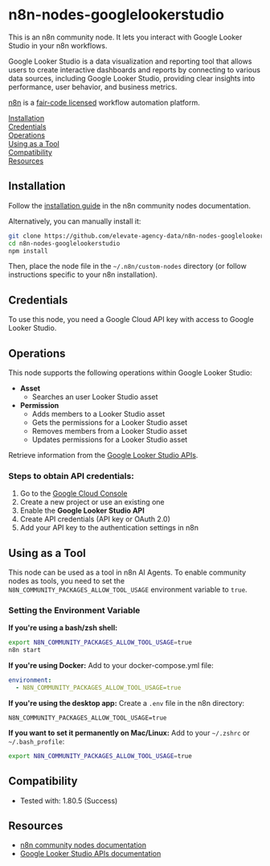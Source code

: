 # n8n-nodes-googlelookerstudio  

This is an n8n community node. It lets you interact with Google Looker Studio in your n8n workflows.  

Google Looker Studio is a data visualization and reporting tool that allows users to create interactive dashboards and reports by connecting to various data sources, including Google Looker Studio, providing clear insights into performance, user behavior, and business metrics.

[n8n](https://n8n.io/) is a [fair-code licensed](https://docs.n8n.io/reference/license/) workflow automation platform.  

[Installation](#installation)  
[Credentials](#credentials)    
[Operations](#operations)   
[Using as a Tool](#using-as-a-tool)  
[Compatibility](#compatibility)  
[Resources](#resources)  

## Installation  

Follow the [installation guide](https://docs.n8n.io/integrations/community-nodes/installation/) in the n8n community nodes documentation.  

Alternatively, you can manually install it:  

```sh  
git clone https://github.com/elevate-agency-data/n8n-nodes-googlelookerstudio.git 
cd n8n-nodes-googlelookerstudio 
npm install  
```  

Then, place the node file in the `~/.n8n/custom-nodes` directory (or follow instructions specific to your n8n installation).   

## Credentials  

To use this node, you need a Google Cloud API key with access to Google Looker Studio.  

## Operations  

This node supports the following operations within Google Looker Studio:  

* **Asset**
    - Searches an user Looker Studio asset
* **Permission**
    - Adds members to a Looker Studio asset
    - Gets the permissions for a Looker Studio asset
    - Removes members from a Looker Studio asset
    - Updates permissions for a Looker Studio asset

Retrieve information from the [Google Looker Studio APIs](https://developers.google.com/looker-studio/integrate/api/reference?hl=en). 

### Steps to obtain API credentials:  

1. Go to the [Google Cloud Console](https://console.cloud.google.com/)  
2. Create a new project or use an existing one  
3. Enable the **Google Looker Studio API**  
4. Create API credentials (API key or OAuth 2.0)  
5. Add your API key to the authentication settings in n8n  

## Using as a Tool

This node can be used as a tool in n8n AI Agents. To enable community nodes as tools, you need to set the `N8N_COMMUNITY_PACKAGES_ALLOW_TOOL_USAGE` environment variable to `true`.

### Setting the Environment Variable

**If you're using a bash/zsh shell:**
```bash
export N8N_COMMUNITY_PACKAGES_ALLOW_TOOL_USAGE=true
n8n start
```

**If you're using Docker:**
Add to your docker-compose.yml file:
```yaml
environment:
  - N8N_COMMUNITY_PACKAGES_ALLOW_TOOL_USAGE=true
```

**If you're using the desktop app:**
Create a `.env` file in the n8n directory:
```
N8N_COMMUNITY_PACKAGES_ALLOW_TOOL_USAGE=true
```

**If you want to set it permanently on Mac/Linux:**
Add to your `~/.zshrc` or `~/.bash_profile`:
```bash
export N8N_COMMUNITY_PACKAGES_ALLOW_TOOL_USAGE=true
```

## Compatibility  

- Tested with: 1.80.5 (Success)

## Resources  

- [n8n community nodes documentation](https://docs.n8n.io/integrations/community-nodes/)  
- [Google Looker Studio APIs documentation](https://developers.google.com/looker-studio/integrate/api/reference?hl=en)